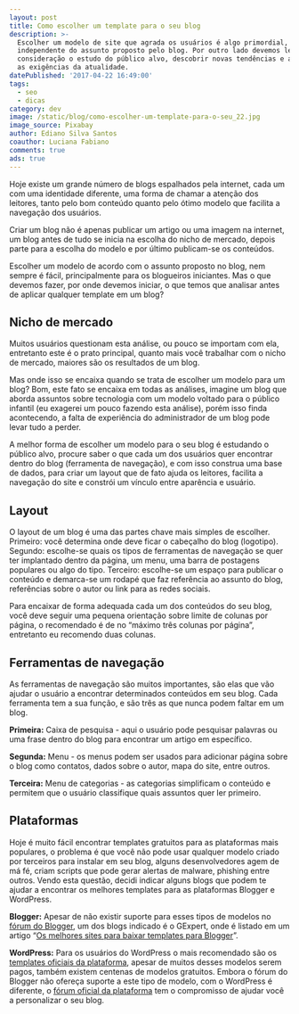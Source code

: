 ```yaml
---
layout: post
title: Como escolher um template para o seu blog
description: >-
  Escolher um modelo de site que agrada os usuários é algo primordial,
  independente do assunto proposto pelo blog. Por outro lado devemos levar em
  consideração o estudo do público alvo, descobrir novas tendências e acompanhar
  as exigências da atualidade.
datePublished: '2017-04-22 16:49:00'
tags:
  - seo
  - dicas
category: dev
image: /static/blog/como-escolher-um-template-para-o-seu_22.jpg
image_source: Pixabay
author: Ediano Silva Santos
coauthor: Luciana Fabiano
comments: true
ads: true
---
```

Hoje existe um grande número de blogs espalhados pela internet, cada um com uma identidade diferente, uma forma de chamar a atenção dos leitores, tanto pelo bom conteúdo quanto pelo ótimo modelo que facilita a navegação dos usuários.

Criar um blog não é apenas publicar um artigo ou uma imagem na internet, um blog antes de tudo se inicia na escolha do nicho de mercado, depois parte para a escolha do modelo e por último publicam-se os conteúdos.

Escolher um modelo de acordo com o assunto proposto no blog, nem sempre é fácil, principalmente para os blogueiros iniciantes. Mas o que devemos fazer, por onde devemos iniciar, o que temos que analisar antes de aplicar qualquer template em um blog?

## Nicho de mercado

Muitos usuários questionam esta análise, ou pouco se importam com ela, entretanto este é o prato principal, quanto mais você trabalhar com o nicho de mercado, maiores são os resultados de um blog.

Mas onde isso se encaixa quando se trata de escolher um modelo para um blog? Bom, este fato se encaixa em todas as análises, imagine um blog que aborda assuntos sobre tecnologia com um modelo voltado para o público infantil (eu exagerei um pouco fazendo esta análise), porém isso finda acontecendo, a falta de experiência do administrador de um blog pode levar tudo a perder.

A melhor forma de escolher um modelo para o seu blog é estudando o público alvo, procure saber o que cada um dos usuários quer encontrar dentro do blog (ferramenta de navegação), e com isso construa uma base de dados, para criar um layout que de fato ajuda os leitores, facilita a navegação do site e constrói um vínculo entre aparência e usuário.

## Layout

O layout de um blog é uma das partes chave mais simples de escolher. Primeiro: você determina onde deve ficar o cabeçalho do blog (logotipo). Segundo: escolhe-se quais os tipos de ferramentas de navegação se quer ter implantado dentro da página, um menu, uma barra de postagens populares ou algo do tipo. Terceiro: escolhe-se um espaço para publicar o conteúdo e demarca-se um rodapé que faz referência ao assunto do blog, referências sobre o autor ou link para as redes sociais.

Para encaixar de forma adequada cada um dos conteúdos do seu blog, você deve seguir uma pequena orientação sobre limite de colunas por página, o recomendado é de no “máximo três colunas por página”, entretanto eu recomendo duas colunas.

## Ferramentas de navegação

As ferramentas de navegação são muitos importantes, são elas que vão ajudar o usuário a encontrar determinados conteúdos em seu blog. Cada ferramenta tem a sua função, e são três as que nunca podem faltar em um blog.

**Primeira:** Caixa de pesquisa - aqui o usuário pode pesquisar palavras ou uma frase dentro do blog para encontrar um artigo em específico.

**Segunda:** Menu - os menus podem ser usados para adicionar página sobre o blog como contatos, dados sobre o autor, mapa do site, entre outros.

**Terceira:** Menu de categorias - as categorias simplificam o conteúdo e permitem que o usuário classifique quais assuntos quer ler primeiro.

## Plataformas

Hoje é muito fácil encontrar templates gratuitos para as plataformas mais populares, o problema é que você não pode usar qualquer modelo criado por terceiros para instalar em seu blog, alguns desenvolvedores agem de má fé, criam scripts que pode gerar alertas de malware, phishing entre outros. Vendo esta questão, decidi indicar alguns blogs que podem te ajudar a encontrar os melhores templates para as plataformas Blogger e WordPress.

**Blogger:** Apesar de não existir suporte para esses tipos de modelos no <a href="https://productforums.google.com/forum/#!forum/blogger-pt" target="_blank" rel="noopener">fórum do Blogger</a>, um dos blogs indicado é o GExpert, onde é listado em um artigo “<a href="https://www.gexpert.com.br/2014/11/melhores-sites-para-baixar-templates.html" target="_blank" rel="noopener">Os melhores sites para baixar templates para Blogger</a>”.

**WordPress:** Para os usuários do WordPress o mais recomendado são os <a href="https://wordpress.org/themes/" target="_blank" rel="noopener">templates oficiais da plataforma</a>, apesar de muitos desses modelos serem pagos, também existem centenas de modelos gratuitos. Embora o fórum do Blogger não ofereça suporte a este tipo de modelo, com o WordPress é diferente, o <a href="https://br.wordpress.org/support/" target="_blank" rel="noopener">fórum oficial da plataforma</a> tem o compromisso de ajudar você a personalizar o seu blog.
